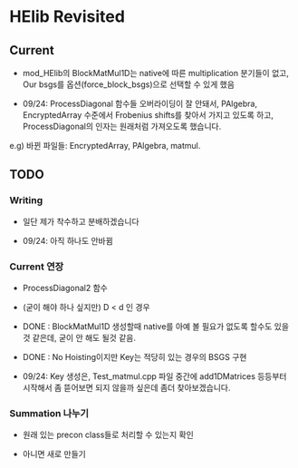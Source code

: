 # HElib Revisited 

## Current

- mod_HElib의 BlockMatMul1D는 native에 따른 multiplication 분기들이 없고, 
Our bsgs를 옵션(force_block_bsgs)으로 선택할 수 있게 했음

- 09/24: ProcessDiagonal 함수들 오버라이딩이 잘 안돼서, PAlgebra, EncryptedArray 수준에서 Frobenius shifts를 찾아서 가지고 있도록 하고, ProcessDiagonal의 인자는 원래처럼 가져오도록 했습니다. 

e.g) 바뀐 파일들: EncryptedArray, PAlgebra, matmul.

## TODO

### Writing

- 일단 제가 착수하고 분배하겠습니다

- 09/24: 아직 하나도 안바뀜

### Current 연장

- ProcessDiagonal2 함수

- (굳이 해야 하나 싶지만) D < d 인 경우

- DONE : BlockMatMul1D 생성할때 native를 아예 볼 필요가 없도록 할수도 있을 것 같은데, 굳이 안 해도 될것 같음.

- DONE : No Hoisting이지만 Key는 적당히 있는 경우의 BSGS 구현

- 09/24: Key 생성은, Test_matmul.cpp 파일 중간에 add1DMatrices 등등부터 시작해서 좀 뜯어보면 되지 않을까 싶은데 좀더 찾아보겠습니다.

### Summation 나누기

- 원래 있는 precon class들로 처리할 수 있는지 확인

- 아니면 새로 만들기
